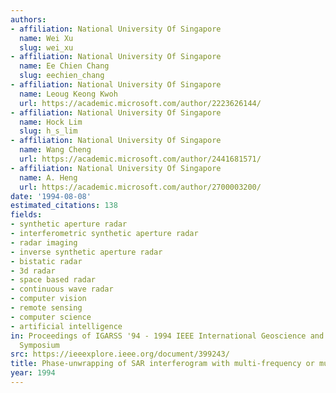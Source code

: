 ```yaml
---
authors:
- affiliation: National University Of Singapore
  name: Wei Xu
  slug: wei_xu
- affiliation: National University Of Singapore
  name: Ee Chien Chang
  slug: eechien_chang
- affiliation: National University Of Singapore
  name: Leoug Keong Kwoh
  url: https://academic.microsoft.com/author/2223626144/
- affiliation: National University Of Singapore
  name: Hock Lim
  slug: h_s_lim
- affiliation: National University Of Singapore
  name: Wang Cheng
  url: https://academic.microsoft.com/author/2441681571/
- affiliation: National University Of Singapore
  name: A. Heng
  url: https://academic.microsoft.com/author/2700003200/
date: '1994-08-08'
estimated_citations: 138
fields:
- synthetic aperture radar
- interferometric synthetic aperture radar
- radar imaging
- inverse synthetic aperture radar
- bistatic radar
- 3d radar
- space based radar
- continuous wave radar
- computer vision
- remote sensing
- computer science
- artificial intelligence
in: Proceedings of IGARSS '94 - 1994 IEEE International Geoscience and Remote Sensing
  Symposium
src: https://ieeexplore.ieee.org/document/399243/
title: Phase-unwrapping of SAR interferogram with multi-frequency or multi-baseline
year: 1994
---
```

